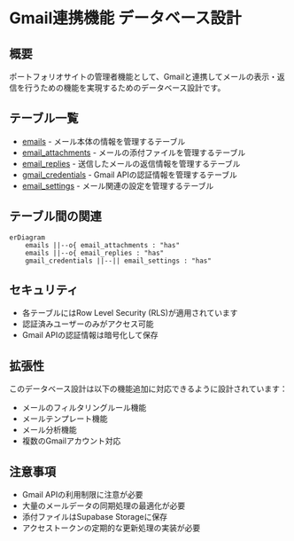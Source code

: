 # Gmail連携機能 データベース設計

## 概要
ポートフォリオサイトの管理者機能として、Gmailと連携してメールの表示・返信を行うための機能を実現するためのデータベース設計です。

## テーブル一覧
- [emails](./emails.md) - メール本体の情報を管理するテーブル
- [email_attachments](./email_attachments.md) - メールの添付ファイルを管理するテーブル
- [email_replies](./email_replies.md) - 送信したメールの返信情報を管理するテーブル
- [gmail_credentials](./gmail_credentials.md) - Gmail APIの認証情報を管理するテーブル
- [email_settings](./email_settings.md) - メール関連の設定を管理するテーブル

## テーブル間の関連
```mermaid
erDiagram
    emails ||--o{ email_attachments : "has"
    emails ||--o{ email_replies : "has"
    gmail_credentials ||--|| email_settings : "has"
```

## セキュリティ
- 各テーブルにはRow Level Security (RLS)が適用されています
- 認証済みユーザーのみがアクセス可能
- Gmail APIの認証情報は暗号化して保存

## 拡張性
このデータベース設計は以下の機能追加に対応できるように設計されています：
- メールのフィルタリングルール機能
- メールテンプレート機能
- メール分析機能
- 複数のGmailアカウント対応

## 注意事項
- Gmail APIの利用制限に注意が必要
- 大量のメールデータの同期処理の最適化が必要
- 添付ファイルはSupabase Storageに保存
- アクセストークンの定期的な更新処理の実装が必要 